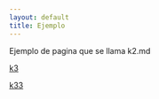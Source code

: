 ```yaml
---
layout: default
title: Ejemplo
---
```



Ejemplo de pagina que se llama k2.md

[k3](/kkk/k3.md)

[k33](/kkk/k33.md)
